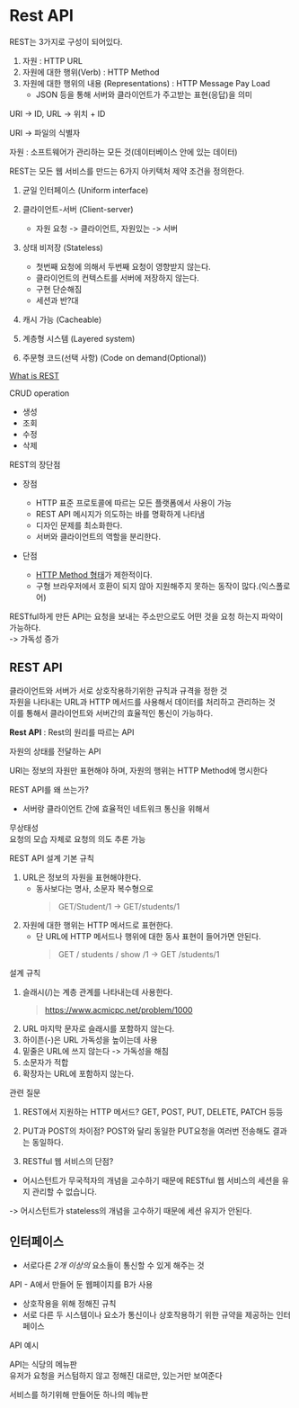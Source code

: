 # Rest API

REST는 3가지로 구성이 되어있다.

1. 자원 : HTTP URL
2. 자원에 대한 행위(Verb) : HTTP Method
3. 자원에 대한 행위의 내용 (Representations) : HTTP Message Pay Load
   - JSON 등을 통해 서버와 클라이언트가 주고받는 표현(응답)을 의미

URI -> ID, URL -> 위치 + ID

URI -> 파일의 식별자

자원 : 소프트웨어가 관리하는 모든 것(데이터베이스 안에 있는 데이터)

REST는 모든 웹 서비스를 만드는 6가지 아키텍처 제약 조건을 정의한다.

1. 균일 인터페이스 (Uniform interface)
2. 클라이언트-서버 (Client-server)

   - 자원 요청 -> 클라이언트, 자원있는 -> 서버

3. 상태 비저장 (Stateless)
   - 첫번째 요청에 의해서 두번째 요청이 영향받지 않는다.
   - 클라이언트의 컨텍스트를 서버에 저장하지 않는다.
   - 구현 단순해짐
   - 세션과 반?대
4. 캐시 가능 (Cacheable)
5. 계층형 시스템 (Layered system)
6. 주문형 코드(선택 사항) (Code on demand(Optional))

[What is REST](https://restfulapi.net/)

CRUD operation

- 생성
- 조회
- 수정
- 삭제

REST의 장단점

- 장점

  - HTTP 표준 프로토콜에 따르는 모든 플랫폼에서 사용이 가능
  - REST API 메시지가 의도하는 바를 명확하게 나타냄
  - 디자인 문제를 최소화한다.
  - 서버와 클라이언트의 역할을 분리한다.

- 단점

  - [HTTP Method 형태](https://rachel0115.tistory.com/entry/HTTP-메서드-정리-GET-POST-PUT-PATCH-DELETE)가 제한적이다.
  - 구형 브라우저에서 호환이 되지 않아 지원해주지 못하는 동작이 많다.(익스폴로어)

RESTful하게 만든 API는 요청을 보내는 주소만으로도 어떤 것을 요청 하는지 파악이 가능하다.  
-> 가독성 증가

## REST API

클라이언트와 서버가 서로 상호작용하기위한 규칙과 규격을 정한 것  
자원을 나타내는 URL과 HTTP 메서드를 사용해서 데이터를 처리하고 관리하는 것  
이를 통해서 클라이언트와 서버간의 효율적인 통신이 가능하다.

**Rest API** : Rest의 원리를 따르는 API

자원의 상태를 전달하는 API

URI는 정보의 자원만 표현해야 하며, 자원의 행위는 HTTP Method에 명시한다

REST API를 왜 쓰는가?

- 서버랑 클라이언트 간에 효율적인 네트워크 통신을 위해서

무상태성  
요청의 모습 자체로 요청의 의도 추론 가능

REST API 설계 기본 규칙

1. URL은 정보의 자원을 표현해야한다.
   - 동사보다는 명사, 소문자 복수형으로
     > GET/Student/1 -> GET/students/1
2. 자원에 대한 행위는 HTTP 메서드로 표현한다.
   - 단 URL에 HTTP 메서드나 행위에 대한 동사 표현이 들어가면 안된다.
     > GET / students / show /1 -> GET /students/1

설계 규칙

1. 슬래시(/)는 계층 관계를 나타내는데 사용한다.
   > https://www.acmicpc.net/problem/1000
2. URL 마지막 문자로 슬래시를 포함하지 않는다.
3. 하이픈(-)은 URL 가독성을 높이는데 사용
4. 밑줄은 URL에 쓰지 않는다 -> 가독성을 해침
5. 소문자가 적합
6. 확장자는 URL에 포함하지 않는다.

관련 질문

1. REST에서 지원하는 HTTP 메서드?
   GET, POST, PUT, DELETE, PATCH 등등

2. PUT과 POST의 차이점?
   POST와 달리 동일한 PUT요청을 여러번 전송해도 결과는 동일하다.

3. RESTful 웹 서비스의 단점?

- 어시스턴트가 무국적자의 개념을 고수하기 때문에 RESTful 웹 서비스의 세션을 유지 관리할 수 없습니다.

-> 어시스턴트가 stateless의 개념을 고수하기 때문에 세션 유지가 안된다.

## 인터페이스

- 서로다른 _2개 이상의_ 요소들이 통신할 수 있게 해주는 것

API - A에서 만들어 둔 웹페이지를 B가 사용

- 상호작용을 위해 정해진 규칙
- 서로 다른 두 시스템이나 요소가 통신이나 상호작용하기 위한 규약을 제공하는 인터페이스

API 예시

API는 식당의 메뉴판  
유저가 요청을 커스텀하지 않고 정해진 대로만, 있는거만 보여준다

서비스를 하기위해 만들어둔 하나의 메뉴판
